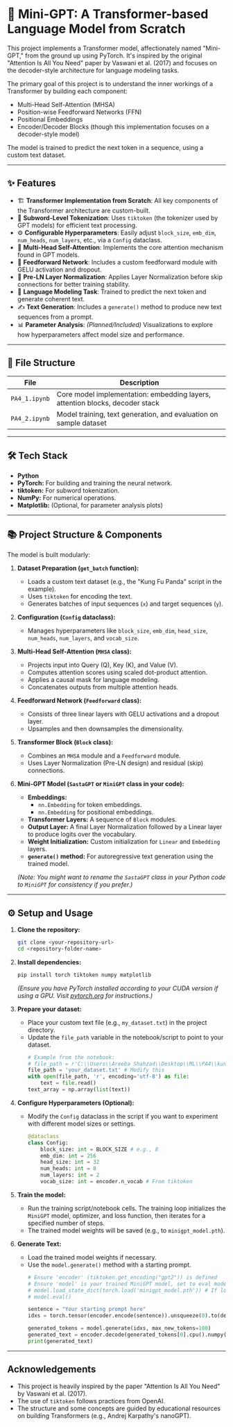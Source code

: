 # 🤖 Mini-GPT: A Transformer-based Language Model from Scratch

This project implements a Transformer model, affectionately named "Mini-GPT," from the ground up using PyTorch. It's inspired by the original "Attention Is All You Need" paper by Vaswani et al. (2017) and focuses on the decoder-style architecture for language modeling tasks.

The primary goal of this project is to understand the inner workings of a Transformer by building each component:
* Multi-Head Self-Attention (MHSA)
* Position-wise Feedforward Networks (FFN)
* Positional Embeddings
* Encoder/Decoder Blocks (though this implementation focuses on a decoder-style model)

The model is trained to predict the next token in a sequence, using a custom text dataset.

---

## ✨ Features

- 🏗️ **Transformer Implementation from Scratch**: All key components of the Transformer architecture are custom-built.
- 🧩 **Subword-Level Tokenization**: Uses `tiktoken` (the tokenizer used by GPT models) for efficient text processing.
- ⚙️ **Configurable Hyperparameters**: Easily adjust `block_size`, `emb_dim`, `num_heads`, `num_layers`, etc., via a `Config` dataclass.
- 🧠 **Multi-Head Self-Attention**: Implements the core attention mechanism found in GPT models.
- 🔁 **Feedforward Network**: Includes a custom feedforward module with GELU activation and dropout.
- 🧪 **Pre-LN Layer Normalization**: Applies Layer Normalization before skip connections for better training stability.
- 📝 **Language Modeling Task**: Trained to predict the next token and generate coherent text.
- ✍️ **Text Generation**: Includes a `generate()` method to produce new text sequences from a prompt.
- 📊 **Parameter Analysis**: *(Planned/Included)* Visualizations to explore how hyperparameters affect model size and performance.

---

## 📁 File Structure

| File | Description |
|------|-------------|
| `PA4_1.ipynb` | Core model implementation: embedding layers, attention blocks, decoder stack |
| `PA4_2.ipynb` | Model training, text generation, and evaluation on sample dataset |

---

## 🛠️ Tech Stack

* **Python**
* **PyTorch:** For building and training the neural network.
* **tiktoken:** For subword tokenization.
* **NumPy:** For numerical operations.
* **Matplotlib:** (Optional, for parameter analysis plots)

---

## 📚 Project Structure & Components

The model is built modularly:

1.  **Dataset Preparation (`get_batch` function):**
    * Loads a custom text dataset (e.g., the "Kung Fu Panda" script in the example).
    * Uses `tiktoken` for encoding the text.
    * Generates batches of input sequences (`x`) and target sequences (`y`).

2.  **Configuration (`Config` dataclass):**
    * Manages hyperparameters like `block_size`, `emb_dim`, `head_size`, `num_heads`, `num_layers`, and `vocab_size`.

3.  **Multi-Head Self-Attention (`MHSA` class):**
    * Projects input into Query (Q), Key (K), and Value (V).
    * Computes attention scores using scaled dot-product attention.
    * Applies a causal mask for language modeling.
    * Concatenates outputs from multiple attention heads.

4.  **Feedforward Network (`Feedforward` class):**
    * Consists of three linear layers with GELU activations and a dropout layer.
    * Upsamples and then downsamples the dimensionality.

5.  **Transformer Block (`Block` class):**
    * Combines an `MHSA` module and a `Feedforward` module.
    * Uses Layer Normalization (Pre-LN design) and residual (skip) connections.

6.  **Mini-GPT Model (`SastaGPT` or `MiniGPT` class in your code):**
    * **Embeddings:**
        * `nn.Embedding` for token embeddings.
        * `nn.Embedding` for positional embeddings.
    * **Transformer Layers:** A sequence of `Block` modules.
    * **Output Layer:** A final Layer Normalization followed by a Linear layer to produce logits over the vocabulary.
    * **Weight Initialization:** Custom initialization for `Linear` and `Embedding` layers.
    * **`generate()` method:** For autoregressive text generation using the trained model.

    *(Note: You might want to rename the `SastaGPT` class in your Python code to `MiniGPT` for consistency if you prefer.)*

---

## ⚙️ Setup and Usage

1.  **Clone the repository:**
    ```bash
    git clone <your-repository-url>
    cd <repository-folder-name>
    ```

2.  **Install dependencies:**
    ```bash
    pip install torch tiktoken numpy matplotlib
    ```
    *(Ensure you have PyTorch installed according to your CUDA version if using a GPU. Visit [pytorch.org](https://pytorch.org/) for instructions.)*

3.  **Prepare your dataset:**
    * Place your custom text file (e.g., `my_dataset.txt`) in the project directory.
    * Update the `file_path` variable in the notebook/script to point to your dataset.
        ```python
        # Example from the notebook:
        # file_path = r'C:\\Users\\Areeba Shahzad\\Desktop\\ML\\PA4\\kungfu_panda.txt'
        file_path = 'your_dataset.txt' # Modify this
        with open(file_path, 'r', encoding='utf-8') as file:
            text = file.read()
        text_array = np.array(list(text))
        ```

4.  **Configure Hyperparameters (Optional):**
    * Modify the `Config` dataclass in the script if you want to experiment with different model sizes or settings.
        ```python
        @dataclass
        class Config:
            block_size: int = BLOCK_SIZE # e.g., 8
            emb_dim: int = 256
            head_size: int = 32
            num_heads: int = 8
            num_layers: int = 2
            vocab_size: int = encoder.n_vocab # From tiktoken
        ```

5.  **Train the model:**
    * Run the training script/notebook cells. The training loop initializes the `MiniGPT` model, optimizer, and loss function, then iterates for a specified number of steps.
    * The trained model weights will be saved (e.g., to `minigpt_model.pth`).

6.  **Generate Text:**
    * Load the trained model weights if necessary.
    * Use the `model.generate()` method with a starting prompt.
        ```python
        # Ensure 'encoder' (tiktoken.get_encoding("gpt2")) is defined
        # Ensure 'model' is your trained MiniGPT model, set to eval mode
        # model.load_state_dict(torch.load('minigpt_model.pth')) # If loading saved model
        # model.eval()

        sentence = "Your starting prompt here"
        idxs = torch.tensor(encoder.encode(sentence)).unsqueeze(0).to(device) # Move to device if using GPU

        generated_tokens = model.generate(idxs, max_new_tokens=100)
        generated_text = encoder.decode(generated_tokens[0].cpu().numpy()) # Move to CPU before decoding
        print(generated_text)
        ```

---

## Acknowledgements

* This project is heavily inspired by the paper "Attention Is All You Need" by Vaswani et al. (2017).
* The use of `tiktoken` follows practices from OpenAI.
* The structure and some concepts are guided by educational resources on building Transformers (e.g., Andrej Karpathy's nanoGPT).
